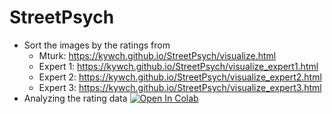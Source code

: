 # StreetPsych
* Sort the images by the ratings from
  * Mturk: https://kywch.github.io/StreetPsych/visualize.html
  * Expert 1: https://kywch.github.io/StreetPsych/visualize_expert1.html
  * Expert 2: https://kywch.github.io/StreetPsych/visualize_expert2.html
  * Expert 3: https://kywch.github.io/StreetPsych/visualize_expert3.html
* Analyzing the rating data [![Open In Colab](https://colab.research.google.com/assets/colab-badge.svg)](https://colab.research.google.com/github/kywch/StreetPsych/blob/master/visualize_expert_ratings.ipynb)
